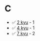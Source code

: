 # C
* :white_check_mark: [2 kyu](/codewars/solutions/c/2%20kyu) - 1
* :white_check_mark: [4 kyu](/codewars/solutions/c/4%20kyu) - 1
* :white_check_mark: [7 kyu](/codewars/solutions/c/7%20kyu) - 2